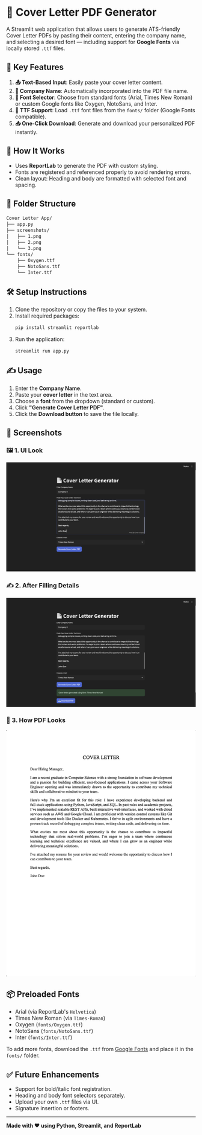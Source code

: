 # 📄 Cover Letter PDF Generator

A Streamlit web application that allows users to generate ATS-friendly Cover Letter PDFs by pasting their content, entering the company name, and selecting a desired font — including support for **Google Fonts** via locally stored `.ttf` files.

## 🚀 Key Features

1. **📤 Text-Based Input**: Easily paste your cover letter content.
2. **🏢 Company Name**: Automatically incorporated into the PDF file name.
3. **🎨 Font Selector**: Choose from standard fonts (Arial, Times New Roman) or custom Google fonts like Oxygen, NotoSans, and Inter.
4. **📁 TTF Support**: Load `.ttf` font files from the `fonts/` folder (Google Fonts compatible).
5. **📥 One-Click Download**: Generate and download your personalized PDF instantly.

## 🧠 How It Works

- Uses **ReportLab** to generate the PDF with custom styling.
- Fonts are registered and referenced properly to avoid rendering errors.
- Clean layout: Heading and body are formatted with selected font and spacing.

## 📁 Folder Structure

```
Cover Letter App/
├── app.py
├── screenshots/
│   ├── 1.png
│   ├── 2.png
│   └── 3.png
└── fonts/
    ├── Oxygen.ttf
    ├── NotoSans.ttf
    └── Inter.ttf
```

## 🛠️ Setup Instructions

1. Clone the repository or copy the files to your system.
2. Install required packages:
   ```bash
   pip install streamlit reportlab
   ```
3. Run the application:
   ```bash
   streamlit run app.py
   ```

## ✍️ Usage

1. Enter the **Company Name**.
2. Paste your **cover letter** in the text area.
3. Choose a **font** from the dropdown (standard or custom).
4. Click **"Generate Cover Letter PDF"**.
5. Click the **Download button** to save the file locally.

## 📸 Screenshots

### 🖼️ 1. UI Look

![Screenshot 1](screenshots/1.png)

### ✍️ 2. After Filling Details

![Screenshot 2](screenshots/2.png)

### 📄 3. How PDF Looks

![Screenshot 3](screenshots/3.png)

## 📦 Preloaded Fonts

- Arial (via ReportLab's `Helvetica`)
- Times New Roman (via `Times-Roman`)
- Oxygen (`fonts/Oxygen.ttf`)
- NotoSans (`fonts/NotoSans.ttf`)
- Inter (`fonts/Inter.ttf`)

To add more fonts, download the `.ttf` from [Google Fonts](https://fonts.google.com) and place it in the `fonts/` folder.

## ✅ Future Enhancements

- Support for bold/italic font registration.
- Heading and body font selectors separately.
- Upload your own `.ttf` files via UI.
- Signature insertion or footers.

---

**Made with ❤️ using Python, Streamlit, and ReportLab**
